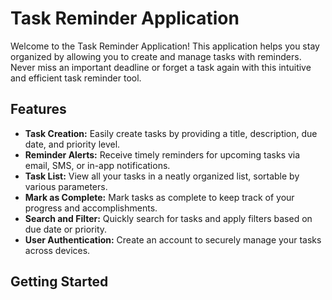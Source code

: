 # Task Reminder Application

Welcome to the Task Reminder Application! This application helps you stay organized by allowing you to create and manage tasks with reminders. Never miss an important deadline or forget a task again with this intuitive and efficient task reminder tool.

## Features

- **Task Creation:** Easily create tasks by providing a title, description, due date, and priority level.
- **Reminder Alerts:** Receive timely reminders for upcoming tasks via email, SMS, or in-app notifications.
- **Task List:** View all your tasks in a neatly organized list, sortable by various parameters.
- **Mark as Complete:** Mark tasks as complete to keep track of your progress and accomplishments.
- **Search and Filter:** Quickly search for tasks and apply filters based on due date or priority.
- **User Authentication:** Create an account to securely manage your tasks across devices.

## Getting Started
